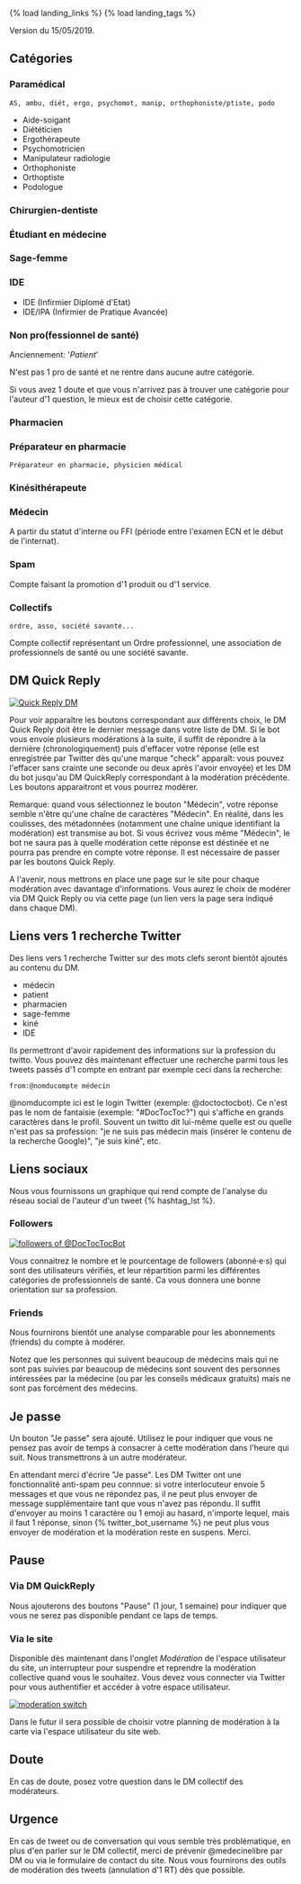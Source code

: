 {% load landing_links %}
{% load landing_tags %}

Version du 15/05/2019.

## Catégories

### Paramédical
	AS, ambu, diét, ergo, psychomot, manip, orthophoniste/ptiste, podo

 * Aide-soigant
 * Diététicien
 * Ergothérapeute
 * Psychomotricien
 * Manipulateur radiologie
 * Orthophoniste
 * Orthoptiste
 * Podologue

### Chirurgien-dentiste	

### Étudiant en médecine
### Sage-femme
### IDE
 * IDE (Infirmier Diplomé d'Etat)
 * IDE/IPA (Infirmier de Pratique Avancée)

### Non pro(fessionnel de santé)

Anciennement: '*Patient*'

N'est pas 1 pro de santé et ne rentre dans aucune autre catégorie.

Si vous avez 1 doute et que vous n'arrivez pas à trouver une catégorie pour l'auteur d'1 question, le mieux est de choisir cette catégorie.

### Pharmacien

### Préparateur en pharmacie
    Préparateur en pharmacie, physicien médical

### Kinésithérapeute

### Médecin

A partir du statut d'interne ou FFI (période entre l'examen ECN et le début de l'internat).

### Spam
Compte faisant la promotion d'1 produit ou d'1 service.

### Collectifs
    ordre, asso, société savante...

Compte collectif représentant un Ordre professionnel, une association de professionnels de santé ou une société savante.

## DM Quick Reply

<div><a href="/static/landing/images/quick-reply.png"><img class="img-fluid" src="/static/landing/images/quick-reply.png" alt="Quick Reply DM"></a></div>

Pour voir apparaître les boutons correspondant aux différents choix, le DM Quick Reply doit être le dernier message dans votre liste de DM. Si le bot vous envoie plusieurs modérations à la suite, il suffit de répondre à la dernière (chronologiquement) puis d'effacer votre réponse (elle est enregistrée par Twitter dès qu'une marque "check" apparaît: vous pouvez l'effacer sans crainte une seconde ou deux après l'avoir envoyée) et les DM du bot jusqu'au DM QuickReply correspondant à la modération précédente. Les boutons apparaitront et vous pourrez modérer.

Remarque: quand vous sélectionnez le bouton "Médecin", votre réponse semble n'être qu'une chaîne de caractères "Médecin". En réalité, dans les coulisses, des métadonnées (notamment une chaîne unique identifiant la modération) est transmise au bot. Si vous écrivez vous même "Médecin", le bot ne saura pas à quelle modération cette réponse est déstinée et ne pourra pas prendre en compte votre réponse. Il est nécessaire de passer par les boutons Quick Reply.

A l'avenir, nous mettrons en place une page sur le site pour chaque modération avec davantage d'informations. Vous aurez le choix de modérer via DM Quick Reply ou via cette page (un lien vers la page sera indiqué dans chaque DM).

## Liens vers 1 recherche Twitter
Des liens vers 1 recherche Twitter sur des mots clefs seront bientôt ajoutés au contenu du DM.

 * médecin
 * patient
 * pharmacien
 * sage-femme
 * kiné
 * IDE

Ils permettront d'avoir rapidement des informations sur la profession du twitto.
Vous pouvez dès maintenant effectuer une recherche parmi tous les tweets passés d'1 compte en entrant par exemple ceci dans la recherche:

```from:@nomducompte médecin```

@nomducompte ici est le login Twitter (exemple: @doctoctocbot). Ce n'est pas le nom de fantaisie (exemple: "#DocTocToc?") qui s'affiche en grands caractères dans le profil.
Souvent un twitto dit lui-même quelle est ou quelle n'est pas sa profession: "je ne suis pas médecin mais (insérer le contenu de la recherche Google)", "je suis kiné", etc.

## Liens sociaux
Nous vous fournissons un graphique qui rend compte de l'analyse du réseau social de l'auteur d'un tweet {% hashtag_lst %}.

### Followers

<div><a href="/static/landing/images/doctoctocbot.jpeg"><img class="img-fluid" src="/static/landing/doctoctocbot.jpeg" alt="followers of @DocTocTocBot"></a></div>

Vous connaitrez le nombre et le pourcentage de followers (abonné·e·s) qui sont des utilisateurs vérifiés, et leur répartition parmi les différentes catégories de professionnels de santé. Ca vous donnera une bonne orientation sur sa profession.

### Friends

Nous fournirons bientôt une analyse comparable pour les abonnements (friends) du compte à modérer.

Notez que les personnes qui suivent beaucoup de médecins mais qui ne sont pas suivies par beaucoup de médecins sont souvent des personnes intéressées par la médecine (ou par les conseils médicaux gratuits) mais ne sont pas forcément des médecins.

## Je passe
Un bouton "Je passe" sera ajouté. Utilisez le pour indiquer que vous ne pensez pas avoir de temps à consacrer à cette modération dans l'heure qui suit. Nous transmettrons à un autre modérateur.

En attendant merci d'écrire "Je passe". Les DM Twitter ont une fonctionnalité anti-spam peu connnue: si votre interlocuteur envoie 5 messages et que vous ne répondez pas, il ne peut plus envoyer de message supplémentaire tant que vous n'avez pas répondu. Il suffit d'envoyer au moins 1 caractère ou 1 emoji au hasard, n'importe lequel, mais il faut 1 réponse, sinon {% twitter_bot_username %} ne peut plus vous envoyer de modération et la modération reste en suspens. Merci.

## Pause

### Via DM QuickReply

Nous ajouterons des boutons "Pause" (1 jour, 1 semaine) pour indiquer que vous ne serez pas disponible pendant ce laps de temps.

### Via le site

Disponible dès maintenant dans l'onglet *Modération* de l'espace utilisateur du site, un interrupteur pour suspendre et reprendre la modération collective quand vous le souhaitez. Vous devez vous connecter via Twitter pour vous authentifier et accéder à votre espace utilisateur.

<div><a href="/static/landing/images/moderation-switch.png"><img class="img-fluid" src="/static/landing/images/moderation-switch.png" alt="moderation switch"></a></div>

Dans le futur il sera possible de choisir votre planning de modération à la carte via l'espace utilisateur du site web.

## Doute
En cas de doute, posez votre question dans le DM collectif des modérateurs.

## Urgence
En cas de tweet ou de conversation qui vous semble très problématique, en plus d'en parler sur le DM collectif, merci de prévenir @medecinelibre par DM ou via le formulaire de contact du site. Nous vous fournirons des outils de modération des tweets (annulation d'1 RT) dès que possible.